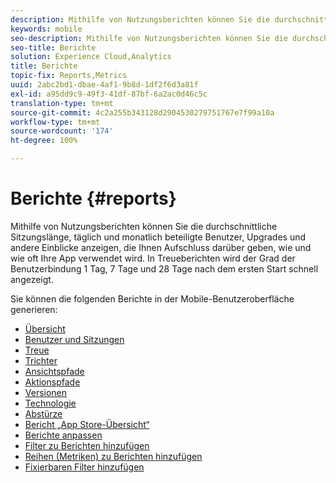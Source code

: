 ```yaml
---
description: Mithilfe von Nutzungsberichten können Sie die durchschnittliche Sitzungslänge, täglich und monatlich beteiligte Benutzer, Upgrades und andere Einblicke anzeigen, die Ihnen Aufschluss darüber geben, wie und wie oft Ihre App verwendet wird. In Treueberichten wird der Grad der Benutzerbindung 1 Tag, 7 Tage und 28 Tage nach dem ersten Start schnell angezeigt.
keywords: mobile
seo-description: Mithilfe von Nutzungsberichten können Sie die durchschnittliche Sitzungslänge, täglich und monatlich beteiligte Benutzer, Upgrades und andere Einblicke anzeigen, die Ihnen Aufschluss darüber geben, wie und wie oft Ihre App verwendet wird. In Treueberichten wird der Grad der Benutzerbindung 1 Tag, 7 Tage und 28 Tage nach dem ersten Start schnell angezeigt.
seo-title: Berichte
solution: Experience Cloud,Analytics
title: Berichte
topic-fix: Reports,Metrics
uuid: 2abc2bd1-dbae-4af1-9b8d-1df2f6d3a81f
exl-id: a95dd9c9-49f3-41df-87bf-6a2ac0d46c5c
translation-type: tm+mt
source-git-commit: 4c2a255b343128d2904530279751767e7f99a10a
workflow-type: tm+mt
source-wordcount: '174'
ht-degree: 100%

---
```


# Berichte {#reports}

Mithilfe von Nutzungsberichten können Sie die durchschnittliche Sitzungslänge, täglich und monatlich beteiligte Benutzer, Upgrades und andere Einblicke anzeigen, die Ihnen Aufschluss darüber geben, wie und wie oft Ihre App verwendet wird. In Treueberichten wird der Grad der Benutzerbindung 1 Tag, 7 Tage und 28 Tage nach dem ersten Start schnell angezeigt.

Sie können die folgenden Berichte in der Mobile-Benutzeroberfläche generieren:

* [Übersicht](/help/using/usage/usage-overview.md)
* [Benutzer und Sitzungen](/help/using/usage/users-sessions.md)
* [Treue](/help/using/usage/reports-retention.md)
* [Trichter](/help/using/usage/reports-funnel.md)
* [Ansichtspfade](/help/using/usage/reports-view-paths.md)
* [Aktionspfade](/help/using/usage/reports-action-paths.md)
* [Versionen](/help/using/usage/c-reports-versions.md)
* [Technologie](/help/using/usage/reports-technology.md)
* [Abstürze](/help/using/usage/c-crashes.md)
* [Bericht „App Store-Übersicht“](/help/using/usage/c-app-store-store-performance.md)
* [Berichte anpassen](/help/using/usage/reports-customize/reports-customize.md)
* [Filter zu Berichten hinzufügen](/help/using/usage/reports-customize/t-reports-customize.md)
* [Reihen (Metriken) zu Berichten hinzufügen](/help/using/usage/reports-customize/t-reports-series.md)
* [Fixierbaren Filter hinzufügen](/help/using/usage/reports-customize/t-sticky-filter.md)
